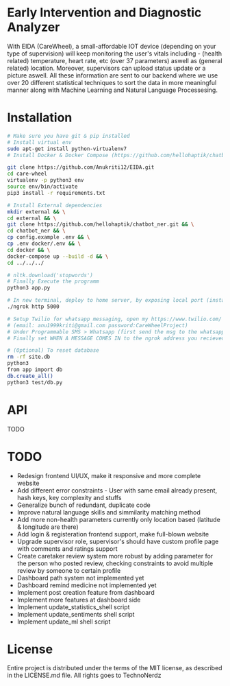 # Early Intervention and Diagnostic Analyzer
With EIDA (CareWheel), a small-affordable IOT device (depending on your type of supervision) will keep monitoring the user's vitals including - (health related) temperature, heart rate, etc (over 37 parameters) aswell as (general related) location. Moreover, supervisors can upload status update or a picture aswell. All these information are sent to our backend where we use over 20 different statistical techniques to sort the data in more meaningful manner along with Machine Learning and Natural Language Processesing.

# Installation
```bash
# Make sure you have git & pip installed
# Install virtual env
sudo apt-get install python-virtualenv7
# Install Docker & Docker Compose (https://github.com/hellohaptik/chatbot_ner/blob/develop/docs/install.md)

git clone https://github.com/Anukriti12/EIDA.git
cd care-wheel
virtualenv -p python3 env
source env/bin/activate
pip3 install -r requirements.txt

# Install External dependencies
mkdir external && \
cd external && \
git clone https://github.com/hellohaptik/chatbot_ner.git && \
cd chatbot_ner && \
cp config.example .env && \
cp .env docker/.env && \
cd docker && \
docker-compose up --build -d && \
cd ../../../

# nltk.download('stopwords')
# Finally Execute the programm
python3 app.py

# In new terminal, deploy to home server, by exposing local port (install ngrok & cd to that directory)
./ngrok http 5000

# Setup Twilio for whatsapp messaging, open my https://www.twilio.com/ account
# (email: anu1999kriti@gmail.com password:CareWheelProject)
# Under Programmable SMS > Whatsapp (first send the msg to the whatsapp number mentioned on the page as written)
# Finally set WHEN A MESSAGE COMES IN to the ngrok address you recieved before

# (Optional) To reset database
rm -rf site.db
python3
from app import db
db.create_all()
python3 test/db.py
```

# API
TODO

# TODO
- Redesign frontend UI/UX, make it responsive and more complete website
- Add different error constraints - User with same email already present, hash keys, key complexity and stuffs
- Generalize bunch of redundant, duplicate code
- Improve natural language skills and simmilarity matching method
- Add more non-health parameters currently only location based (latitude & longitude are there)
- Add login & registeration frontend support, make full-blown website
- Upgrade supervisor role, supervisor's should have custom profile page with comments and ratings support
- Create caretaker review system more robust by adding parameter for the person who posted review, checking constraints to avoid multiple review by someone to certain profile
- Dashboard path system not implemented yet
- Dashboard remind medicine not implemented yet
- Implement post creation feature from dashboard
- Implement more features at dashboard side
- Implement update_statistics_shell script
- Implement update_sentiments shell script
- Implement update_ml shell script

# License
Entire project is distributed under the terms of the MIT license, as described in the LICENSE.md file. All rights goes to TechnoNerdz
